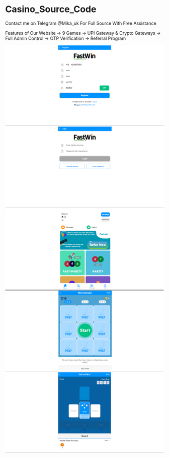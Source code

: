 # Casino_Source_Code
Contact me on Telegram @Mika_uk For Full Source With Free Assistance

Features of Our Website
-> 9 Games
-> UPI Gateway & Crypto Gateways
-> Full Admin Control
-> OTP Verification
-> Referral Program

![Alt text](https://github.com/Mikadevuk/Casino_Source_Code/blob/master/img/sample/img-1.png)
![Alt text](https://github.com/Mikadevuk/Casino_Source_Code/blob/master/img/sample/img-2.png)
![Alt text](https://github.com/Mikadevuk/Casino_Source_Code/blob/master/img/sample/img-3.png)
![Alt text](https://github.com/Mikadevuk/Casino_Source_Code/blob/master/img/sample/img-4.png)
![Alt text](https://github.com/Mikadevuk/Casino_Source_Code/blob/master/img/sample/img-5.png)


